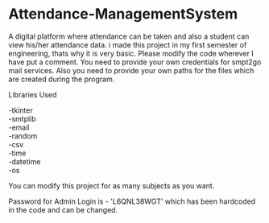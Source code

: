 # Attendance-ManagementSystem
A digital platform where attendance can be taken and also a student can view his/her attendance data.
i made this project in my first semester of engineering, thats why it is very basic.
Please modify the code wherever I have put a comment. You need to provide your own credentials for smpt2go mail services. Also you need to provide your own paths for the files which are created during the program.

Libraries Used<br />

-tkinter<br />
-smtplib<br />
-email<br />
-random<br />
-csv<br />
-time<br />
-datetime<br />
-os<br />

You can modify this project for as many subjects as you want.<br />

Password for Admin Login is - 'L6QNL38WGT' which has been hardcoded in the code and can be changed.<br />
